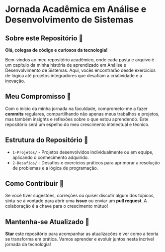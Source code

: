 # Jornada Acadêmica em Análise e Desenvolvimento de Sistemas

## Sobre este Repositório 📘

**Olá, colegas de código e curiosos da tecnologia!**

Bem-vindos ao meu repositório acadêmico, onde cada pasta e arquivo é um capítulo da minha história de aprendizado em Análise e Desenvolvimento de Sistemas. Aqui, vocês encontrarão desde exercícios de lógica até projetos integradores que desafiam a criatividade e a inovação.

## Meu Compromisso 🏁

Com o início da minha jornada na faculdade, comprometo-me a fazer **commits** regulares, compartilhando não apenas meus trabalhos e projetos, mas também insights e reflexões sobre o que estou aprendendo. Este repositório será um espelho do meu crescimento intelectual e técnico.

## Estrutura do Repositório 📁

- `1-Projetos/` - Projetos desenvolvidos individualmente ou em equipe, aplicando o conhecimento adquirido.
- `2-Desafios/` - Desafios e exercícios práticos para aprimorar a resolução de problemas e a lógica de programação.

## Como Contribuir 🤝

Se você tiver sugestões, correções ou quiser discutir algum dos tópicos, sinta-se à vontade para abrir uma **issue** ou enviar um **pull request**. A colaboração é a chave para o crescimento mútuo!

## Mantenha-se Atualizado 🔄

**Star** este repositório para acompanhar as atualizações e ver como a teoria se transforma em prática. Vamos aprender e evoluir juntos nesta incrível jornada da tecnologia!
